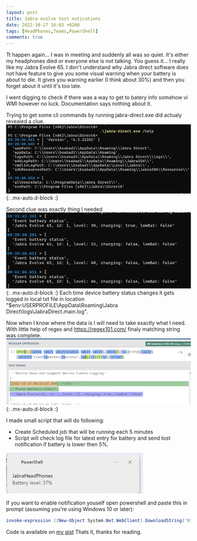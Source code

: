 ```yaml
---
layout: post
title: Jabra evolve tost notications
date: 2022-10-17 16:03 +0200
tags: [HeadPhones,Teams,PowerShell]
comments: true
---
```

Tt happen again... I was in meeting and suddenly all was so quiet. It's either my headphones died or everyone else is not talking. You guess it... I really like my Jabra Evolve 65. I don't understand why Jabra direct software does not have feature to give you some visual warning when your battery is about to die. It gives you warning earlier (I think about 30%) and then you forget about it until it's too late.

I went digging to check if there was a way to get to batery info somehow vi WMI however no luck. Documentation says nothing about it.

Trying to get some cli commands by running jabra-direct.exe did actualy revealed a clue. 
 ![jabraCli](../assets/img/jabra1.png){: .mx-auto.d-block :}

Second clue  was exactly thing I needed
 ![jabraCli2](../assets/img/jabra2.png){: .mx-auto.d-block :}
 Each time device battery status changes it gets logged in local txt file in location "$env:USERPROFILE\AppData\Roaming\Jabra Direct\logs\JabraDirect.main.log".

 Now when I know where the data is I will need to take exactly what I need. With little help of regex and https://regex101.com/ finaly matching string was complete.
 ![regex](../assets/img/jabra3.png){: .mx-auto.d-block :}

I made small script that will do following:
- Create Scheduled job that will be running each 5 minutes
- Script will check log file for latest entry for battery and send tost notification if battery is lower then 5%.

![tost](../assets/img/jabra4.png)

If you want to enable notification youself open powershell and paste this in prompt (assuming you're using Windows 10 or later):

```powershell
invoke-expression ((New-Object System.Net.WebClient).DownloadString('https://gist.github.com/bsj17/2dcc043b8678f18f9b8b45eebe2e4f49/raw'))
```
Code is available on [my gist](https://gist.github.com/bsj17/2dcc043b8678f18f9b8b45eebe2e4f49)
Thats it, thanks for reading.